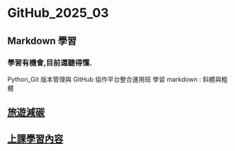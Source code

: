 # GitHub_2025_03
## Markdown 學習
### 學習有機會,目前還聽得懂.
Python_Git 版本管理與 GitHub 協作平台整合運用班
學習 markdown : 
斜體與粗體  
## [旅遊減碳](./旅遊減碳)
## [上課學習內容](./上課學習內容)
